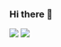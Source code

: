 ### Hi there 👋


[![](https://www.codewars.com/users/kirillyat/badges/small)](https://leetcode.com/puiiyuen)
[![](https://badges.peiyuan.ch/leetcode/kirillyat/ranking?label=puiiyuen&logo=leetcode)](https://leetcode.com/kirillyat)

<!--
**kirillyat/kirillyat** is a ✨ _special_ ✨ repository because its `README.md` (this file) appears on your GitHub profile.

Here are some ideas to get you started:

- 🔭 I’m currently working on ...
- 🌱 I’m currently learning ...
- 👯 I’m looking to collaborate on ...
- 🤔 I’m looking for help with ...
- 💬 Ask me about ...
- 📫 How to reach me: ...
- 😄 Pronouns: ...
- ⚡ Fun fact: ...
-->
